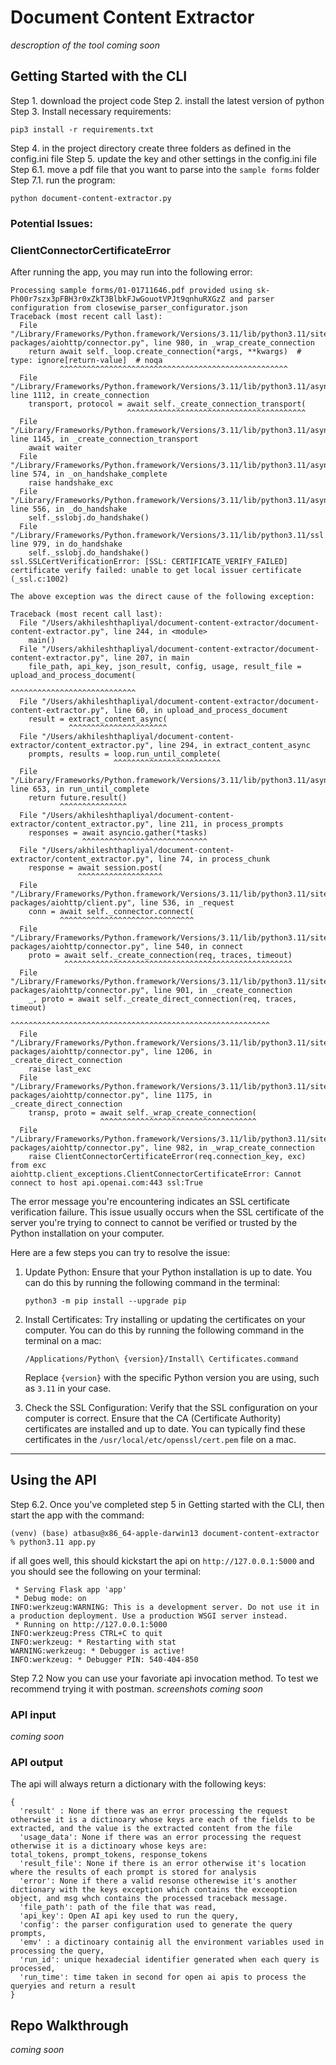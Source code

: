 # Document Content Extractor
_descroption of the tool coming soon_

## Getting Started with the CLI

Step 1. download the project code
Step 2. install the latest version of python
Step 3. Install necessary requirements:
```
pip3 install -r requirements.txt
```
Step 4. in the project directory create three folders as defined in the config.ini file
Step 5. update the key and other settings in the config.ini file
Step 6.1.  move a pdf file that you want to parse into the `sample forms` folder
Step 7.1. run the program:
```
python document-content-extractor.py
```

### Potential Issues:

### ClientConnectorCertificateError

After running the app, you may run into the following error:
```
Processing sample forms/01-01711646.pdf provided using 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 and parser configuration from closewise_parser_configurator.json
Traceback (most recent call last):
  File "/Library/Frameworks/Python.framework/Versions/3.11/lib/python3.11/site-packages/aiohttp/connector.py", line 980, in _wrap_create_connection
    return await self._loop.create_connection(*args, **kwargs)  # type: ignore[return-value]  # noqa
           ^^^^^^^^^^^^^^^^^^^^^^^^^^^^^^^^^^^^^^^^^^^^^^^^^^^
  File "/Library/Frameworks/Python.framework/Versions/3.11/lib/python3.11/asyncio/base_events.py", line 1112, in create_connection
    transport, protocol = await self._create_connection_transport(
                          ^^^^^^^^^^^^^^^^^^^^^^^^^^^^^^^^^^^^^^^^
  File "/Library/Frameworks/Python.framework/Versions/3.11/lib/python3.11/asyncio/base_events.py", line 1145, in _create_connection_transport
    await waiter
  File "/Library/Frameworks/Python.framework/Versions/3.11/lib/python3.11/asyncio/sslproto.py", line 574, in _on_handshake_complete
    raise handshake_exc
  File "/Library/Frameworks/Python.framework/Versions/3.11/lib/python3.11/asyncio/sslproto.py", line 556, in _do_handshake
    self._sslobj.do_handshake()
  File "/Library/Frameworks/Python.framework/Versions/3.11/lib/python3.11/ssl.py", line 979, in do_handshake
    self._sslobj.do_handshake()
ssl.SSLCertVerificationError: [SSL: CERTIFICATE_VERIFY_FAILED] certificate verify failed: unable to get local issuer certificate (_ssl.c:1002)

The above exception was the direct cause of the following exception:

Traceback (most recent call last):
  File "/Users/akhileshthapliyal/document-content-extractor/document-content-extractor.py", line 244, in <module>
    main()
  File "/Users/akhileshthapliyal/document-content-extractor/document-content-extractor.py", line 207, in main
    file_path, api_key, json_result, config, usage, result_file = upload_and_process_document(
                                                                  ^^^^^^^^^^^^^^^^^^^^^^^^^^^^
  File "/Users/akhileshthapliyal/document-content-extractor/document-content-extractor.py", line 60, in upload_and_process_document
    result = extract_content_async(
             ^^^^^^^^^^^^^^^^^^^^^^
  File "/Users/akhileshthapliyal/document-content-extractor/content_extractor.py", line 294, in extract_content_async
    prompts, results = loop.run_until_complete(
                       ^^^^^^^^^^^^^^^^^^^^^^^^
  File "/Library/Frameworks/Python.framework/Versions/3.11/lib/python3.11/asyncio/base_events.py", line 653, in run_until_complete
    return future.result()
           ^^^^^^^^^^^^^^^
  File "/Users/akhileshthapliyal/document-content-extractor/content_extractor.py", line 211, in process_prompts
    responses = await asyncio.gather(*tasks)
                ^^^^^^^^^^^^^^^^^^^^^^^^^^^^
  File "/Users/akhileshthapliyal/document-content-extractor/content_extractor.py", line 74, in process_chunk
    response = await session.post(
               ^^^^^^^^^^^^^^^^^^^
  File "/Library/Frameworks/Python.framework/Versions/3.11/lib/python3.11/site-packages/aiohttp/client.py", line 536, in _request
    conn = await self._connector.connect(
           ^^^^^^^^^^^^^^^^^^^^^^^^^^^^^^
  File "/Library/Frameworks/Python.framework/Versions/3.11/lib/python3.11/site-packages/aiohttp/connector.py", line 540, in connect
    proto = await self._create_connection(req, traces, timeout)
            ^^^^^^^^^^^^^^^^^^^^^^^^^^^^^^^^^^^^^^^^^^^^^^^^^^^
  File "/Library/Frameworks/Python.framework/Versions/3.11/lib/python3.11/site-packages/aiohttp/connector.py", line 901, in _create_connection
    _, proto = await self._create_direct_connection(req, traces, timeout)
               ^^^^^^^^^^^^^^^^^^^^^^^^^^^^^^^^^^^^^^^^^^^^^^^^^^^^^^^^^^
  File "/Library/Frameworks/Python.framework/Versions/3.11/lib/python3.11/site-packages/aiohttp/connector.py", line 1206, in _create_direct_connection
    raise last_exc
  File "/Library/Frameworks/Python.framework/Versions/3.11/lib/python3.11/site-packages/aiohttp/connector.py", line 1175, in _create_direct_connection
    transp, proto = await self._wrap_create_connection(
                    ^^^^^^^^^^^^^^^^^^^^^^^^^^^^^^^^^^^
  File "/Library/Frameworks/Python.framework/Versions/3.11/lib/python3.11/site-packages/aiohttp/connector.py", line 982, in _wrap_create_connection
    raise ClientConnectorCertificateError(req.connection_key, exc) from exc
aiohttp.client_exceptions.ClientConnectorCertificateError: Cannot connect to host api.openai.com:443 ssl:True
```
The error message you're encountering indicates an SSL certificate verification failure. This issue usually occurs when the SSL certificate of the server you're trying to connect to cannot be verified or trusted by the Python installation on your computer.

Here are a few steps you can try to resolve the issue:

1. Update Python: Ensure that your Python installation is up to date. You can do this by running the following command in the terminal:
   ```
   python3 -m pip install --upgrade pip
   ```

2. Install Certificates: Try installing or updating the certificates on your computer. You can do this by running the following command in the terminal on a mac:
   ```
   /Applications/Python\ {version}/Install\ Certificates.command
   ```
   Replace `{version}` with the specific Python version you are using, such as `3.11` in your case.

3. Check the SSL Configuration: Verify that the SSL configuration on your computer is correct. Ensure that the CA (Certificate Authority) certificates are installed and up to date. You can typically find these certificates in the `/usr/local/etc/openssl/cert.pem` file on a mac.

-----

## Using the API

Step 6.2. Once you've completed step 5 in Getting started with the CLI, then start the app with the command:
```
(venv) (base) atbasu@x86_64-apple-darwin13 document-content-extractor % python3.11 app.py
```
if all goes well, this should kickstart the api on `http://127.0.0.1:5000` and you should see the following on your terminal:
```
 * Serving Flask app 'app'
 * Debug mode: on
INFO:werkzeug:WARNING: This is a development server. Do not use it in a production deployment. Use a production WSGI server instead.
 * Running on http://127.0.0.1:5000
INFO:werkzeug:Press CTRL+C to quit
INFO:werkzeug: * Restarting with stat
WARNING:werkzeug: * Debugger is active!
INFO:werkzeug: * Debugger PIN: 540-404-850
```
Step 7.2 Now you can use your favoriate api invocation method. To test we recommend trying it with postman.
_screenshots coming soon_

### API input
_coming soon_

### API output

The api will always return a dictionary with the following keys:
```
{
  'result' : None if there was an error processing the request otherwise it is a dictinoary whose keys are each of the fields to be extracted, and the value is the extracted content from the file
  'usage_data': None if there was an error processing the request otherwise it is a dictinoary whose keys are:
total_tokens, prompt_tokens, response_tokens
  'result_file': None if there is an error otherwise it's location where the results of each prompt is stored for analysis
  'error': None if there a valid resonse otherewise it's another dictionary with the keys exception which contains the exceoption object, and msg whch contains the processed traceback message.
  'file_path': path of the file that was read,
  'api_key': Open AI api key used to run the query,
  'config': the parser configuration used to generate the query prompts,
  'emv' : a dictinoary containig all the environment variables used in processing the query,
  'run_id': unique hexadecial identifier generated when each query is processed,
  'run_time': time taken in second for open ai apis to process the queryies and return a result
}
```

## Repo Walkthrough

_coming soon_
